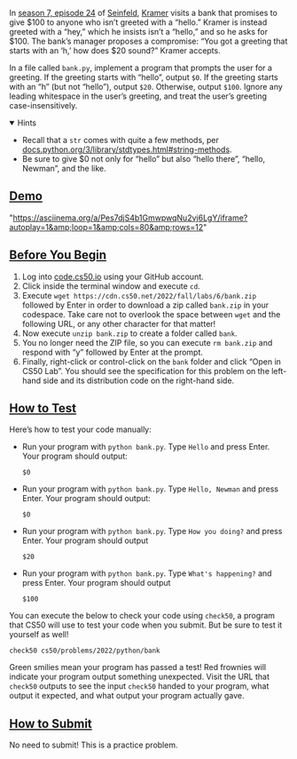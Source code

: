 <p>In <a href="https://en.wikipedia.org/wiki/The_Invitations">season 7, episode 24</a> of <a href="https://en.wikipedia.org/wiki/Seinfeld">Seinfeld</a>, <a href="https://en.wikipedia.org/wiki/Cosmo_Kramer">Kramer</a> visits a bank that promises to give $100 to anyone who isn’t greeted with a “hello.” Kramer is instead greeted with a “hey,” which he insists isn’t a “hello,” and so he asks for $100. The bank’s manager proposes a compromise: “You got a greeting that starts with an ‘h,’ how does $20 sound?” Kramer accepts.</p>

<p>In a file called <code class="language-plaintext highlighter-rouge">bank.py</code>, implement a program that prompts the user for a greeting. If the greeting starts with “hello”, output <code class="language-plaintext highlighter-rouge">$0</code>. If the greeting starts with an “h” (but not “hello”), output <code class="language-plaintext highlighter-rouge">$20</code>. Otherwise, output <code class="language-plaintext highlighter-rouge">$100</code>. Ignore any leading whitespace in the user’s greeting, and treat the user’s greeting case-insensitively.</p>

<details open=""><summary>Hints</summary><ul class="fa-ul">
  <li data-marker="*"><span class="fa-li"><i class="fas fa-square"></i></span>Recall that a <code class="language-plaintext highlighter-rouge">str</code> comes with quite a few methods, per <a href="https://docs.python.org/3/library/stdtypes.html#string-methods">docs.python.org/3/library/stdtypes.html#string-methods</a>.</li>
  <li data-marker="*"><span class="fa-li"><i class="fas fa-square"></i></span>Be sure to give $0 not only for “hello” but also “hello there”, “hello, Newman”, and the like.</li>
</ul></details>

<a data-id="" id="demo" style="top: 0px;"></a><h2><a data-id="" href="#demo">Demo</a></h2>

"https://asciinema.org/a/Pes7djS4b1GmwpwqNu2vj6LgY/iframe?autoplay=1&amp;loop=1&amp;cols=80&amp;rows=12"

<a data-id="" id="before-you-begin" style="top: 0px;"></a><h2><a data-id="" href="#before-you-begin">Before You Begin</a></h2>

<ol>
  <li>Log into <a href="https://code.cs50.io/">code.cs50.io</a> using your GitHub account.</li>
  <li>Click inside the terminal window and execute <code class="language-plaintext highlighter-rouge">cd</code>.</li>
  <li>Execute <code class="language-plaintext highlighter-rouge">wget https://cdn.cs50.net/2022/fall/labs/6/bank.zip</code> followed by Enter in order to download a zip called <code class="language-plaintext highlighter-rouge">bank.zip</code> in your codespace. Take care not to overlook the space between <code class="language-plaintext highlighter-rouge">wget</code> and the following URL, or any other character for that matter!</li>
  <li>Now execute <code class="language-plaintext highlighter-rouge">unzip bank.zip</code> to create a folder called <code class="language-plaintext highlighter-rouge">bank</code>.</li>
  <li>You no longer need the ZIP file, so you can execute <code class="language-plaintext highlighter-rouge">rm bank.zip</code> and respond with “y” followed by Enter at the prompt.</li>
  <li>Finally, right-click or control-click on the <code class="language-plaintext highlighter-rouge">bank</code> folder and click “Open in CS50 Lab”. You should see the specification for this problem on the left-hand side and its distribution code on the right-hand side.</li>
</ol>

<a data-id="" id="how-to-test" style="top: 0px;"></a><h2><a data-id="" href="#how-to-test">How to Test</a></h2>

<p>Here’s how to test your code manually:</p>

<ul class="fa-ul">
  <li data-marker="*"><span class="fa-li"><i class="fas fa-square"></i></span>Run your program with <code class="language-plaintext highlighter-rouge">python bank.py</code>. Type <code class="language-plaintext highlighter-rouge">Hello</code> and press Enter. Your program should output:
    <div class="language-plaintext highlighter-rouge"><div class="highlight"><pre class="highlight"><code>$0 
</code></pre></div>    </div>
  </li>
  <li data-marker="*"><span class="fa-li"><i class="fas fa-square"></i></span>Run your program with <code class="language-plaintext highlighter-rouge">python bank.py</code>. Type <code class="language-plaintext highlighter-rouge">Hello, Newman</code> and press Enter. Your program should output:
    <div class="language-plaintext highlighter-rouge"><div class="highlight"><pre class="highlight"><code>$0
</code></pre></div>    </div>
  </li>
  <li data-marker="*"><span class="fa-li"><i class="fas fa-square"></i></span>Run your program with <code class="language-plaintext highlighter-rouge">python bank.py</code>. Type <code class="language-plaintext highlighter-rouge">How you doing?</code> and press Enter. Your program should output
    <div class="language-plaintext highlighter-rouge"><div class="highlight"><pre class="highlight"><code>$20
</code></pre></div>    </div>
  </li>
  <li data-marker="*"><span class="fa-li"><i class="fas fa-square"></i></span>Run your program with <code class="language-plaintext highlighter-rouge">python bank.py</code>. Type <code class="language-plaintext highlighter-rouge">What's happening?</code> and press Enter. Your program should output
    <div class="language-plaintext highlighter-rouge"><div class="highlight"><pre class="highlight"><code>$100
</code></pre></div>    </div>
  </li>
</ul>

<p>You can execute the below to check your code using <code class="language-plaintext highlighter-rouge">check50</code>, a program that CS50 will use to test your code when you submit. But be sure to test it yourself as well!</p>

<div class="language-plaintext highlighter-rouge"><div class="highlight"><pre class="highlight"><code>check50 cs50/problems/2022/python/bank
</code></pre></div></div>

<p>Green smilies mean your program has passed a test! Red frownies will indicate your program output something unexpected. Visit the URL that <code class="language-plaintext highlighter-rouge">check50</code> outputs to see the input <code class="language-plaintext highlighter-rouge">check50</code> handed to your program, what output it expected, and what output your program actually gave.</p>

<a data-id="" id="how-to-submit" style="top: 0px;"></a><h2><a data-id="" href="#how-to-submit">How to Submit</a></h2>

<p>No need to submit! This is a practice problem.</p>
